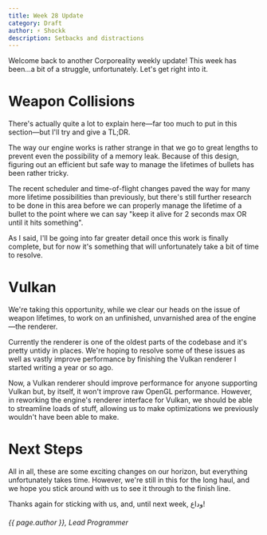 ```yaml
---
title: Week 28 Update
category: Draft
author: ⚡ Shockk
description: Setbacks and distractions
---
```


Welcome back to another Corporeality weekly update! This week has been...a bit of a struggle, unfortunately. Let's get right into it.

# Weapon Collisions

There's actually quite a lot to explain here—far too much to put in this section—but I'll try and give a TL;DR.

The way our engine works is rather strange in that we go to great lengths to prevent even the possibility of a memory leak. Because of this design, figuring out an efficient but safe way to manage the lifetimes of bullets has been rather tricky.

The recent scheduler and time-of-flight changes paved the way for many more lifetime possibilities than previously, but there's still further research to be done in this area before we can properly manage the lifetime of a bullet to the point where we can say "keep it alive for 2 seconds max OR until it hits something".

As I said, I'll be going into far greater detail once this work is finally complete, but for now it's something that will unfortunately take a bit of time to resolve.

# Vulkan

We're taking this opportunity, while we clear our heads on the issue of weapon lifetimes, to work on an unfinished, unvarnished area of the engine—the renderer.

Currently the renderer is one of the oldest parts of the codebase and it's pretty untidy in places. We're hoping to resolve some of these issues as well as vastly improve performance by finishing the Vulkan renderer I started writing a year or so ago.

Now, a Vulkan renderer should improve performance for anyone supporting Vulkan but, by itself, it won't improve raw OpenGL performance. However, in reworking the engine's renderer interface for Vulkan, we should be able to streamline loads of stuff, allowing us to make optimizations we previously wouldn't have been able to make.

# Next Steps

All in all, these are some exciting changes on our horizon, but everything unfortunately takes time. However, we're still in this for the long haul, and we hope you stick around with us to see it through to the finish line.

Thanks again for sticking with us, and, until next week, وداع!

###### {{ page.author }}, Lead Programmer
